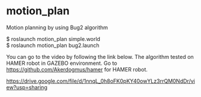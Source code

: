 # motion_plan
Motion planning by using Bug2 algorithm

$ roslaunch motion_plan simple.world   
$ roslaunch motion_plan bug2.launch

You can go to the video by following the link below. The algorithm tested on HAMER robot in GAZEBO environment. Go to 
https://github.com/Akerdogmus/hamer for HAMER robot.

https://drive.google.com/file/d/1nnqL_0h8oFK0pKY40owYLz3rrQM0NdDr/view?usp=sharing


